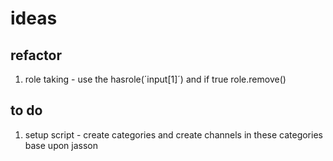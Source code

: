 # ideas
  
## refactor

1. role taking - use the hasrole(´input[1]´) and if true role.remove()

## to do

1. setup script - create categories and create channels in these categories base upon jasson

